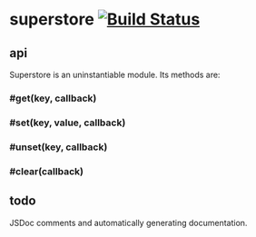 # superstore [![Build Status](http://jenkins:8080/buildStatus/icon?job=superstore)](http://dev01-jenkins01-uk1.ak.ft.com:8080/view/Core%20Libraries/job/superstore/)

## api

Superstore is an uninstantiable module.  Its methods are:

### #get(key, callback)

### #set(key, value, callback)

### #unset(key, callback)

### #clear(callback)

## todo

JSDoc comments and automatically generating documentation.
